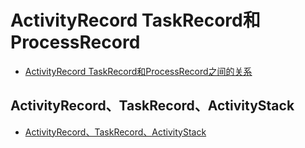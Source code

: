 # ActivityRecord TaskRecord和ProcessRecord

- [ActivityRecord TaskRecord和ProcessRecord之间的关系](https://blog.csdn.net/mwq384807683/article/details/72529285)

## ActivityRecord、TaskRecord、ActivityStack

- [ActivityRecord、TaskRecord、ActivityStack](https://blog.csdn.net/kebelzc24/article/details/53747506)